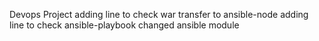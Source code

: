 Devops Project
adding line to check war transfer to ansible-node
adding line to check ansible-playbook
changed ansible module
